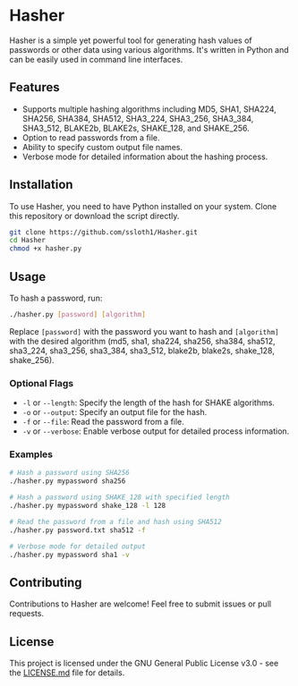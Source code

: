 # Hasher

Hasher is a simple yet powerful tool for generating hash values of passwords or other data using various algorithms. It's written in Python and can be easily used in command line interfaces.

## Features

- Supports multiple hashing algorithms including MD5, SHA1, SHA224, SHA256, SHA384, SHA512, SHA3_224, SHA3_256, SHA3_384, SHA3_512, BLAKE2b, BLAKE2s, SHAKE_128, and SHAKE_256.
- Option to read passwords from a file.
- Ability to specify custom output file names.
- Verbose mode for detailed information about the hashing process.

## Installation

To use Hasher, you need to have Python installed on your system. Clone this repository or download the script directly.

```bash
git clone https://github.com/ssloth1/Hasher.git
cd Hasher
chmod +x hasher.py
```

## Usage

To hash a password, run:

```bash
./hasher.py [password] [algorithm]
```

Replace `[password]` with the password you want to hash and `[algorithm]` with the desired algorithm (md5, sha1, sha224, sha256, sha384, sha512, sha3_224, sha3_256, sha3_384, sha3_512, blake2b, blake2s, shake_128, shake_256).

### Optional Flags

- `-l` or `--length`: Specify the length of the hash for SHAKE algorithms.
- `-o` or `--output`: Specify an output file for the hash.
- `-f` or `--file`: Read the password from a file.
- `-v` or `--verbose`: Enable verbose output for detailed process information.

### Examples

```bash
# Hash a password using SHA256
./hasher.py mypassword sha256

# Hash a password using SHAKE_128 with specified length
./hasher.py mypassword shake_128 -l 128

# Read the password from a file and hash using SHA512
./hasher.py password.txt sha512 -f

# Verbose mode for detailed output
./hasher.py mypassword sha1 -v
```

## Contributing

Contributions to Hasher are welcome! Feel free to submit issues or pull requests.

## License

This project is licensed under the GNU General Public License v3.0 - see the [LICENSE.md](LICENSE.md) file for details.

